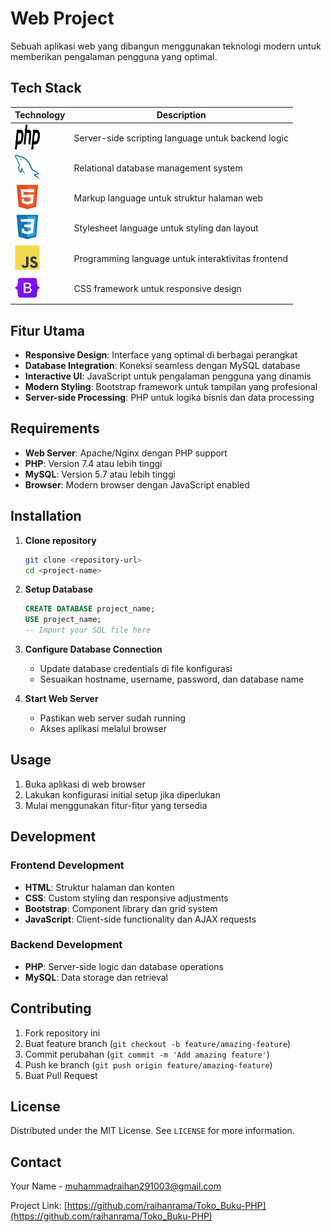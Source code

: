 # Web Project

Sebuah aplikasi web yang dibangun menggunakan teknologi modern untuk memberikan pengalaman pengguna yang optimal.

## Tech Stack

<div align="center">

| Technology | Description |
|------------|-------------|
| <img src="https://raw.githubusercontent.com/php/web-php/master/images/logos/php-logo.svg" width="40" height="40"> | Server-side scripting language untuk backend logic |
| <img src="https://raw.githubusercontent.com/devicons/devicon/master/icons/mysql/mysql-original.svg" width="40" height="40"> | Relational database management system |
| <img src="https://raw.githubusercontent.com/devicons/devicon/master/icons/html5/html5-original.svg" width="40" height="40"> | Markup language untuk struktur halaman web |
| <img src="https://raw.githubusercontent.com/devicons/devicon/master/icons/css3/css3-original.svg" width="40" height="40"> | Stylesheet language untuk styling dan layout |
| <img src="https://raw.githubusercontent.com/devicons/devicon/master/icons/javascript/javascript-original.svg" width="40" height="40"> | Programming language untuk interaktivitas frontend |
| <img src="https://raw.githubusercontent.com/devicons/devicon/master/icons/bootstrap/bootstrap-original.svg" width="40" height="40"> | CSS framework untuk responsive design |

</div>

## Fitur Utama

- **Responsive Design**: Interface yang optimal di berbagai perangkat
- **Database Integration**: Koneksi seamless dengan MySQL database
- **Interactive UI**: JavaScript untuk pengalaman pengguna yang dinamis
- **Modern Styling**: Bootstrap framework untuk tampilan yang profesional
- **Server-side Processing**: PHP untuk logika bisnis dan data processing

## Requirements

- **Web Server**: Apache/Nginx dengan PHP support
- **PHP**: Version 7.4 atau lebih tinggi
- **MySQL**: Version 5.7 atau lebih tinggi
- **Browser**: Modern browser dengan JavaScript enabled

## Installation

1. **Clone repository**
   ```bash
   git clone <repository-url>
   cd <project-name>
   ```

2. **Setup Database**
   ```sql
   CREATE DATABASE project_name;
   USE project_name;
   -- Import your SQL file here
   ```

3. **Configure Database Connection**
   - Update database credentials di file konfigurasi
   - Sesuaikan hostname, username, password, dan database name

4. **Start Web Server**
   - Pastikan web server sudah running
   - Akses aplikasi melalui browser

## Usage

1. Buka aplikasi di web browser
2. Lakukan konfigurasi initial setup jika diperlukan
3. Mulai menggunakan fitur-fitur yang tersedia

## Development

### Frontend Development
- **HTML**: Struktur halaman dan konten
- **CSS**: Custom styling dan responsive adjustments
- **Bootstrap**: Component library dan grid system
- **JavaScript**: Client-side functionality dan AJAX requests

### Backend Development
- **PHP**: Server-side logic dan database operations
- **MySQL**: Data storage dan retrieval

## Contributing

1. Fork repository ini
2. Buat feature branch (`git checkout -b feature/amazing-feature`)
3. Commit perubahan (`git commit -m 'Add amazing feature'`)
4. Push ke branch (`git push origin feature/amazing-feature`)
5. Buat Pull Request

## License

Distributed under the MIT License. See `LICENSE` for more information.

## Contact

Your Name - muhammadraihan291003@gmail.com

Project Link: [https://github.com/raihanrama/Toko_Buku-PHP](https://github.com/raihanrama/Toko_Buku-PHP)
